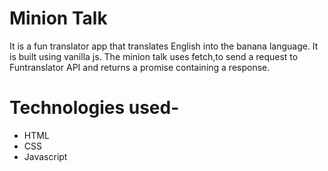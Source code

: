 # Minion Talk
It is a fun translator app that translates English into the banana language. It is built using vanilla js. The minion talk uses fetch,to send a request to Funtranslator API and returns a promise containing a response.

# Technologies used-
* HTML
* CSS
* Javascript
